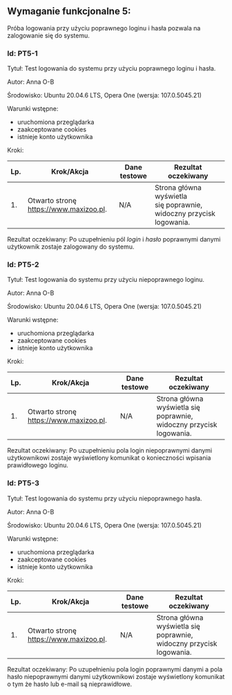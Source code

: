 ## Wymaganie funkcjonalne 5:
Próba logowania przy użyciu poprawnego loginu i hasła pozwala na zalogowanie się do systemu.

### Id: PT5-1

Tytuł: Test logowania do systemu przy użyciu poprawnego loginu i hasła.

Autor: Anna O-B

Środowisko: Ubuntu 20.04.6 LTS, Opera One (wersja: 107.0.5045.21)

Warunki wstępne:

- uruchomiona przeglądarka
- zaakceptowane cookies
- istnieje konto użytkownika

Kroki:

| Lp. | Krok/Akcja | Dane testowe | Rezultat oczekiwany |
| --- | ---------- | ------------ | ------------------- |
| 1.  | Otwarto stronę https://www.maxizoo.pl. | N/A | Strona główna wyświetla się poprawnie, widoczny przycisk logowania. | 2. | Kliknięto przycisk logowania | N/A | Strona logowania otwiera się poprawnie. | 3. | Wpisano dane w pole login. | mojmail@jakisserwer.pl | Pole login uzupełnione. | 4. | Wpisano dane w pole hasło. | jakieshaslo | Pole hasło uzupełnione. | 5. | Naciśnięto przycisk *zaloguj się*. | N/A | Użytkownik zostaje zalogowany do systemu. |

Rezultat oczekiwany:
Po uzupełnieniu pól *login* i *hasło* poprawnymi danymi użytkownik zostaje zalogowany do systemu.

### Id: PT5-2

Tytuł: Test logowania do systemu przy użyciu niepoprawnego loginu.

Autor: Anna O-B

Środowisko: Ubuntu 20.04.6 LTS, Opera One (wersja: 107.0.5045.21)

Warunki wstępne:

- uruchomiona przeglądarka
- zaakceptowane cookies
- istnieje konto użytkownika

Kroki:

| Lp. | Krok/Akcja | Dane testowe | Rezultat oczekiwany |
| --- | ---------- | ------------ | ------------------- |
| 1.  | Otwarto stronę https://www.maxizoo.pl. | N/A | Strona główna wyświetla się poprawnie, widoczny przycisk logowania. | 2. | Kliknięto przycisk logowania | N/A | Strona logowania otwiera się poprawnie. | 3. | Wpisano dane w pole login. | mojmail#jakisserwer.pl | Pole login uzupełnione, przy przejściu do pola *hasło* pojawia się komunikat *Wpisz prawidłowy login*. |

Rezultat oczekiwany:
Po uzupełnieniu pola login niepoprawnymi danymi użytkownikowi zostaje wyświetlony komunikat o konieczności wpisania prawidłowego loginu.

### Id: PT5-3

Tytuł: Test logowania do systemu przy użyciu niepoprawnego hasła.

Autor: Anna O-B

Środowisko: Ubuntu 20.04.6 LTS, Opera One (wersja: 107.0.5045.21)

Warunki wstępne:

- uruchomiona przeglądarka
- zaakceptowane cookies
- istnieje konto użytkownika

Kroki:

| Lp. | Krok/Akcja | Dane testowe | Rezultat oczekiwany |
| --- | ---------- | ------------ | ------------------- |
| 1.  | Otwarto stronę https://www.maxizoo.pl. | N/A | Strona główna wyświetla się poprawnie, widoczny przycisk logowania. | 2. | Kliknięto przycisk logowania | N/A | Strona logowania otwiera się poprawnie. | 3. | Wpisano dane w pole login. | mojmail@jakisserwer.pl | Pole login uzupełnione. | 4. | Wpisano dane w pole hasło. | blablabla | Pole hasło uzupełnione. | 5. | Naciśnięto przycisk *zaloguj się*. | N/A | Użytkownikowi zostaje wyświetlony komunikat *Hasło lub e-mail są nieprawidłowe*. |

Rezultat oczekiwany:
Po uzupełnieniu pola login poprawnymi danymi a pola hasło niepoprawnymi danymi użytkownikowi zostaje wyświetlony komunikat o tym że hasło lub e-mail są nieprawidłowe.
